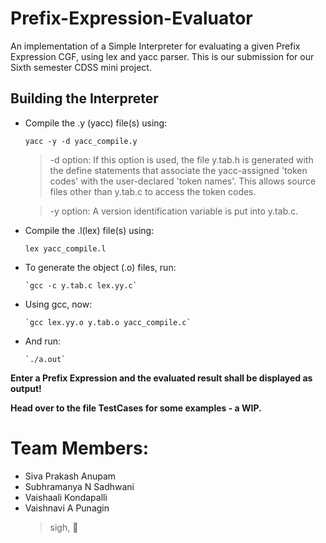 # Prefix-Expression-Evaluator

An implementation of a Simple Interpreter for evaluating a given Prefix Expression CGF, using lex and yacc parser.
This is our submission for our Sixth semester CDSS mini project.

## Building the Interpreter
- Compile the .y (yacc) file(s) using:

     `yacc -y -d yacc_compile.y`

      
     > -d option:	If this option is used, the file y.tab.h is generated with the define statements that associate the yacc-assigned 'token codes' with the user-declared 'token names'. This allows source files other than y.tab.c to access the token codes.

     > -y option: A version identification variable is put into y.tab.c. 


- Compile the .l(lex) file(s) using:

     `lex yacc_compile.l`

- To generate the object (.o) files, run:

      `gcc -c y.tab.c lex.yy.c`

- Using gcc, now:

      `gcc lex.yy.o y.tab.o yacc_compile.c`

- And run:

      `./a.out`




**Enter a Prefix Expression and the evaluated result shall be displayed as output!**

**Head over to the file TestCases for some examples - a WIP.**

# Team Members:
- Siva Prakash Anupam
- Subhramanya N Sadhwani
- Vaishaali Kondapalli
- Vaishnavi A Punagin
  > sigh, :poop:
